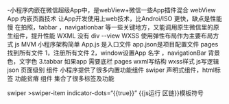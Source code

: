 -小程序内嵌在微信超级App中，是webView+微信一些App插件混合
webView App 内嵌页面技术  让App开发使用上web技术，比Androi/ISO 更快，缺点是性能慢
在拍照，tabbar ，navigationbar 等一些关键地方，又能调用原生微信里的原生组件，提升性能
WXML  没有 div  --view
WXSS  使用弹性布局作为主要布局方式
js MVM 
小程序架构简单
App.js 是入口文件
app.json是项目配置文件 pages找到所有文件
1，注册所有文件
2，window设置App 名字 ，navigationBar 背景色，文字色
3.tabbar 如果app 需要底栏
pages
wxml写结构
wxss样式
js写逻辑
json 页面级别
组件 
小程序提供了很多内置功能组件
swiper 声明式组件，html标签 功能贫瘠
组件 集合了很多标签及功能

swiper >swiper-item
indicator-dots=“{{true}}”
{{js运行 区链}}模板符号 


